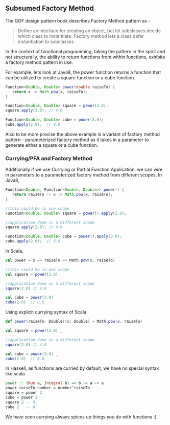 ## Subsumed Factory Method

The GOF design pattern book describes Factory Method pattern as - 
> Define an interface for creating an object, but let subclasses decide which class to instantiate.  Factory method lets a class defer instantiation to subclasses

In the context of functional programming, taking the pattern in the spirit and not structurally, the ability to return functions from within functions, exhibits a factory method pattern in use.  

For example, lets look at Java8, the power function returns a function that can be utilized to create a square function or a cube function.

```java
Function<Double, Double> power(double raiseTo) {
   return x -> Math.pow(x, raiseTo);
}

Function<Double, Double> square = power(2.0);
square.apply(2.0); // 4.0

Function<Double, Double> cube = power(3.0);
cube.apply(2.0);  // 8.0
```

Also to be more precise the above example is a variant of factory method pattern - parameterized factory method as it takes in a parameter to generate either a square or a cube function.

### Currying/PFA and Factory Method

Additionally if we use Currying or Partial Function Application, we can wire in parameters to a parameterized factory method from different scopes.  In Java8,

```java
Function<Double, Function<Double, Double>> power() {
   return raiseTo -> x -> Math.pow(x, raiseTo);
}

//this could be in one scope
Function<Double, Double> square = power().apply(2.0);

//application done in a different scope
square.apply(2.0); // 4.0

Function<Double, Double> cube = power().apply(3.0);
cube.apply(2.0);  // 8.0

```

In Scala,

```scala
val power = x => raiseTo => Math.pow(x, raiseTo)

//this could be in one scope
val square = power(2.0)

//application done in a different scope
square(2.0) // 4.0

val cube = power(3.0)
cube(2.0)  // 8.0
```

Using explicit currying syntax of Scala

```scala
def power(raiseTo: Double)(x: Double) = Math.pow(x, raiseTo)

val square = power(2.0) _

//application done in a different scope
square(2.0) // 4.0

val cube = power(3.0) _
cube(2.0)  // 8.0
```

In Haskell, as functions are curried by default, we have no special syntax like scala

```haskell
power :: (Num a, Integral b) => b -> a -> a
power raiseTo number = number^raiseTo
square = power 2
cube = power 3
square 2 -- 4
cube 2   -- 8

```

We have seen currying always spices up things you do with functions :)




